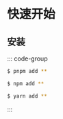 # 快速开始

## 安装

::: code-group

```sh [pnpm]
$ pnpm add **
```

```sh [npm]
$ npm add **
```

```sh [yarn]
$ yarn add **
```

:::
